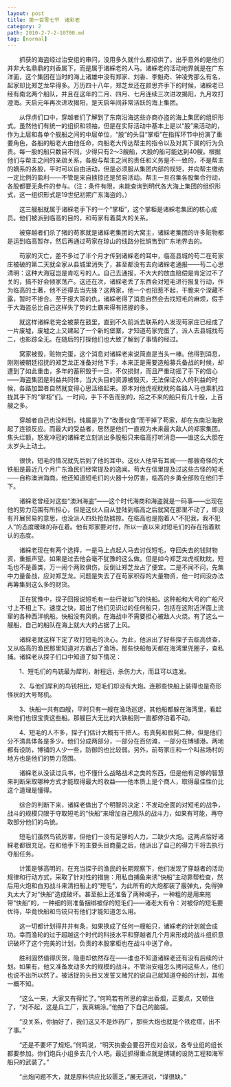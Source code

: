 ```yaml
---
layout: post
title: 第一百零七节　诸彩老
category: 2
path: 2010-2-7-2-10700.md
tag: [normal]
---
```


　　抓获的海盗经过治安组的审问，没用多久就什么都招供了。出乎意外的是他们并非大名鼎鼎的刘香属下，而是属于诸綵老的人马。诸綵老的活动地界就是在广东洋面，这个集团在当时的海上诸雄中没有郑家、刘香、李魁奇、钟凌秀那么有名，起家却比郑芝龙早得多。万历四十八年，郑芝龙还在颜思齐手下的时候，诸綵老已经有南北两个船队，并且在这年的二月、四月、七月连续三次进攻揭阳，九月攻打澄海。天启元年再次进攻揭阳，是天启年间非常活跃的海上集团。

　　从俘虏们口中，穿越者们了解到了东南沿海这些亦商亦盗的海上集团的组织形式。虽然他们有统一的组织和领袖，但是在实际活动中基本上是以“股”来活动的，作为上层和各单个舰船之间的中层单位，“股”的头目“掌柜”在指挥环节中扮演了重要角色，各船的船老大由他任命，向船老大传达帮主的指令以及对其下属的行为负责。每一股的船只数目不同，少得只有2～3艘船，大股的船可能达到40艘。根据他们与帮主之间的亲疏关系，各股与帮主之间的责任和义务是不一致的，不是帮主的嫡系的各股，平时可以自由活动，但是必须服从集团内部的规矩，并向帮主缴纳一定比例的盈利――不管是来自掳掠还是贸易活动。帮主一旦召集各股集合行动，各股都要无条件的参与。（注：条件有限，未能查询到明代各大海上集团的组织形式，这一组织形式是19世纪初期广东海盗的。）

　　这三艘船就属于诸綵老手下的一个“掌柜”，这个掌柜是诸綵老集团的核心成员。他们被派到临高的目的，和苟家有着莫大的关系。

　　被穿越者们杀了猪的苟家就是诸綵老集团的大窝主，诸綵老集团的许多赃物都是运到临高暂存，然后再通过苟家在琼山的线路分批销售到广东地界去的。

　　苟家的灭亡，差不多过了半个月才传到诸綵老的耳中，临高县城的苟二在苟家庄被破的第二天就全家从县城里消失了，甚至都没有去向诸綵老通报――苟二心思清明：这种大海寇岂是肯吃亏的人。自己去通报，不大大的放血赔偿是肯定过不了关的，搞不好会倾家荡产。这还在次，诸綵老丢了东西会对短毛进行报复行动，作为临高的土著，他不还得去当先锋？这两家，他一个也招惹不起，干脆来个深藏不露，暂时不掺合。至于报大哥的仇，诸綵老得了消息自然会去找短毛的麻烦，假手于大海盗总比自己这样失了势的土霸来得有把握的多。

　　就这样诸綵老完全被蒙在鼓里，直到不久前派去联系的人发现苟家庄已经成了一片废墟，废墟之上又建起了一个新的堡寨，才知道苟家完蛋了，派人去县城找苟二，也影踪全无。在随后的打探他们也大致了解到了事情的经过。

　　窝家被毁，赃物完蛋，这个消息对诸綵老来说简直是当头一棒。他得到消息，刚刚被朝廷招抚的郑芝龙正准备对他下手，本来正是需要造船募兵备战的时候，却遭到了如此重击，多年的蓄积毁于一旦，不仅损财，而且严重动摇了手下的信心――海盗集团是利益共同体，当大头目的资源被毁灭，无法保证众人的利益的时候，各路加盟者自然就变得心思活络起来。原本对他虎视眈眈的各路人马也乘机拉拢其手下的“掌柜”们。一时间，手下不告而别的，招之不来的船只有几十股，上百艘之多。

　　穿越者自己也没料到，纯属是为了“改善伙食”而干掉了苟家，却在东南沿海掀起了连锁反应。而最大的受益者，居然是他们一直视为未来最大敌人的郑家集团。焦头烂额，怒发冲冠的诸綵老立刻派出多股船只来临高打听消息――谁这么大胆在太岁头上动土。

　　很快，短毛的情况就先后到了他的耳中。这伙人他早有耳闻――那艘奇怪的大铁船是最近几个月广东渔民们经常提及的逸闻。苟大在信里提及过这些古怪的短毛――自称澳洲海商。他还知道短毛们的火器十分厉害，临高的乡勇全部败在他们手下。

　　诸綵老曾经对这些“澳洲海盗”――这个时代海商和海盗就是一码事――出现在他的势力范围有所担心，但是这伙人自从登陆到临高之后就窝在那里不动了，即没有开展贸易的意思，也没派人四处抢劫掳掠。在临高也是抱着人“不犯我，我不犯人”的态度暧昧的存在着。他有郑家要对付，所以一直以来对短毛们的存在抱着默认的态度。

　　诸綵老现在有两个选择，一是马上点起人马去讨伐短毛，夺回失去的钱财物资，重振声望。如果是过去他会毫不犹豫的这么做。但是如今郑芝龙虎视眈眈，短毛也不是善类，万一闹个两败俱伤，反倒让郑芝龙占了便宜。二是不闻不问，先集中力量备战，应对郑芝龙。问题是失去了在苟家积存的大量物资，他一时间没办法再筹集到这么多的财货。

　　正在犹豫中，探子回报说短毛有一些行驶如飞的快船。这种船和大号的广船尺寸上不相上下。速度之快，超出了他们见识过的任何船只，包括在这附近洋面上流窜的各种西洋帆船。快船没有风帆，在海战中不需要担心被敌人火烧。有了这么一艘船，自己的船队在海上就大大的占据了上风。

　　诸綵老就这样下定了攻打短毛的决心。为此，他派出了好些探子去临高侦查，又从临高的渔民那里知道对方霸占了渔场，那些快船每天都在海湾里兜圈子，查私捕。诸綵老从探子们口中知道了如下情况：

　　1、短毛们的鸟铳最为犀利，射程远，杀伤力大，而且可以连发。

　　2、与他们犀利的鸟铳相比，短毛们却没有大炮。连那些快船上装得也是奇形怪状的大号弩机。

　　3、快船一共有四艘，平时只有一艘在渔场巡逻，其他船都躲在海湾里，看起来他们也很宝贵这些船。那艘巨大无比的大铁船则一直都停泊着不动。

　　4、短毛的人不多，探子们估计大概有千把人。有真髡和假髡二种，但是他们分不清具体各是多少。他们分成两部分，一部分在百仞滩，一部分在博铺港。两地都有设防，博铺的人少一些，防御的也比较弱。另外，前苟家庄和一个叫盐场村的地方也是他们的势力范围。

　　诸綵老从没读过兵书，也不懂什么战略战术之类的东西，但是他有足够的智慧来判断采取哪种方式才能取得最大的收益――他本质上是个商人，取得最佳性价比这个道理是懂得。

　　综合的判断下来，诸綵老做出了个明智的决定：不发动全面的对短毛的战争，战斗的规模只限于夺取短毛的“快船”来增加自己舰队的战斗力，如果有可能，再夺取部分他们的鸟铳。

　　短毛们虽然鸟铳厉害，但他们一没有足够的人力，二缺少大炮。这两点恰好诸綵老都很充足。在和他手下的主要头目商量之后，他派出了自己的得力干将去执行夺船任务。

　　计策是够高明的，在充当探子的渔民的长期观察下，他们发现了穿越者的活动规律和行动方式，采取了针对性的措施：用私自捕鱼来诱“快船”主动靠帮检查，然后用火炮和白刃战斗来清扫船上的“短毛”，为此所有的大炮都装了霰弹丸，免得弹丸太大了对“快船”造成破坏。甚至船上还准备了两种绳子，一种粗的是用来拖带“快船”的，一种细的则准备捆绑被俘的短毛们――诸老大有令：对被俘的短毛要优待，毕竟快船和鸟铳只有他们才能知道怎么用。

　　这一切都计划得井井有条，如果换成了任何一艘船只，诸綵老的计划就会成功。幸而渔轮的过于超越这个时代的科技水平和穿越者几个月来形成的战斗组织意识破坏了这个完美的计划，负责的本股掌柜也在战斗中送了命。

　　胜利固然值得庆贺，隐患却依然存在――谁也不知道诸綵老还有没有后续的计划。如果有，他又准备发动多大的规模的战斗。不管治安组怎么拷问这些人，他们也说不出所以然了。被活捉的头目又发誓又赌咒的说自己就知道夺船的计划，其他一概不知。

　　“这么一来，大家又有得忙了。”何鸣若有所思的拿出香烟，正要点，又顿住了，“对不起，这是兵工厂，我真糊涂。”他拍了下自己的脑袋。

　　“没关系，你抽好了，我们这又不是炸药厂，那些大炮也就是个铁疙瘩，出不了事。”

　　“还是不要坏了规矩。”何鸣说，“明天执委会要召开应对会议，各专业组的组长都要参加。你们炮兵小组多去几个人吧。最近抓得重点就是博铺的设防工程和海军船只的武装了。”

　　“出炮问题不大，就是原料供应比较匮乏，”展无涯说，“煤很缺。”
